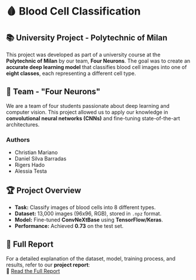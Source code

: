 # 🩸 Blood Cell Classification

## 📚 University Project - Polytechnic of Milan  
This project was developed as part of a university course at the **Polytechnic of Milan** by our team, **Four Neurons**. The goal was to create an **accurate deep learning model** that classifies blood cell images into one of **eight classes**, each representing a different cell type.

## 👥 Team - "Four Neurons"
We are a team of four students passionate about deep learning and computer vision. This project allowed us to apply our knowledge in **convolutional neural networks (CNNs)** and fine-tuning state-of-the-art architectures.
### Authors
- Christian Mariano
- Daniel Silva Barradas
- Rigers Hado
- Alessia Testa

## 🏆 Project Overview
- **Task:** Classify images of blood cells into 8 different types.  
- **Dataset:** 13,000 images (96x96, RGB), stored in `.npz` format.  
- **Model:** Fine-tuned **ConvNeXtBase** using **TensorFlow/Keras**.  
- **Performance:** Achieved **0.73** on the test set.  

## 📜 Full Report  
For a detailed explanation of the dataset, model, training process, and results, refer to our **project report**:  
📄 [Read the Full Report](AN2DL_Homework1_Report.pdf)